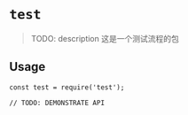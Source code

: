 # `test`

> TODO: description 这是一个测试流程的包

## Usage

```
const test = require('test');

// TODO: DEMONSTRATE API
```
